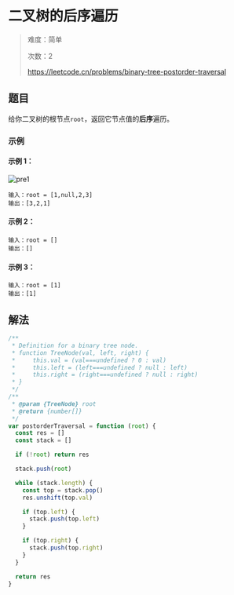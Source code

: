 # 二叉树的后序遍历

> 难度：简单
>
> 次数：2
>
> https://leetcode.cn/problems/binary-tree-postorder-traversal

## 题目

给你二叉树的根节点`root`，返回它节点值的**后序**遍历。

### 示例

#### 示例 1：

![pre1](https://assets.leetcode.com/uploads/2020/08/28/pre1.jpg)

```
输入：root = [1,null,2,3]
输出：[3,2,1]
```

#### 示例 2：

```
输入：root = []
输出：[]
```

#### 示例 3：

```
输入：root = [1]
输出：[1]
```

## 解法

```javascript
/**
 * Definition for a binary tree node.
 * function TreeNode(val, left, right) {
 *     this.val = (val===undefined ? 0 : val)
 *     this.left = (left===undefined ? null : left)
 *     this.right = (right===undefined ? null : right)
 * }
 */
/**
 * @param {TreeNode} root
 * @return {number[]}
 */
var postorderTraversal = function (root) {
  const res = []
  const stack = []

  if (!root) return res

  stack.push(root)

  while (stack.length) {
    const top = stack.pop()
    res.unshift(top.val)

    if (top.left) {
      stack.push(top.left)
    }

    if (top.right) {
      stack.push(top.right)
    }
  }

  return res
}
```
